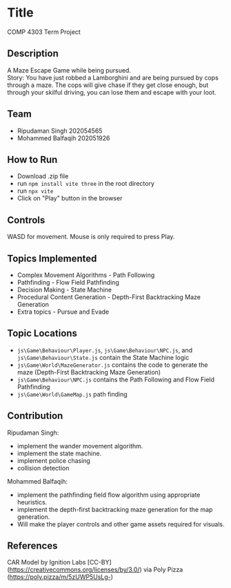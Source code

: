# Title

COMP 4303 Term Project

## Description

A Maze Escape Game while being pursued. \
Story: You have just robbed a Lamborghini and are being pursued by cops through a maze. The cops will give chase if they get close enough, but through your skilful driving, you can lose them and escape with your loot.

## Team

- Ripudaman Singh 202054565
- Mohammed Balfaqih 202051926

## How to Run

- Download .zip file
- run `npm install vite three` in the root directory
- run `npx vite`
- Click on "Play" button in the browser

## Controls

WASD for movement. Mouse is only required to press Play.

## Topics Implemented

- Complex Movement Algorithms - Path Following
- Pathfinding - Flow Field Pathfinding
- Decision Making - State Machine
- Procedural Content Generation - Depth-First Backtracking Maze Generation
- Extra topics - Pursue and Evade

## Topic Locations

- `js\Game\Behaviour\Player.js`, `js\Game\Behaviour\NPC.js`, and `js\Game\Behaviour\State.js` contain the State Machine logic
- `js\Game\World\MazeGenerator.js` contains the code to generate the maze (Depth-First Backtracking Maze Generation)
- `js\Game\Behaviour\NPC.js` contains the Path Following and Flow Field Pathfinding
- `js\Game\World\GameMap.js` path finding

## Contribution

Ripudaman Singh:

- implement the wander movement algorithm.
- implement the state machine.
- implement police chasing
- collision detection

Mohammed Balfaqih:

- implement the pathfinding field flow algorithm using appropriate heuristics.
- implement the depth-first backtracking maze generation for the map generation.
- Will make the player controls and other game assets required for visuals.

## References

CAR Model by Ignition Labs [CC-BY] (https://creativecommons.org/licenses/by/3.0/) via Poly Pizza (https://poly.pizza/m/5zUWP5UsLg-)
